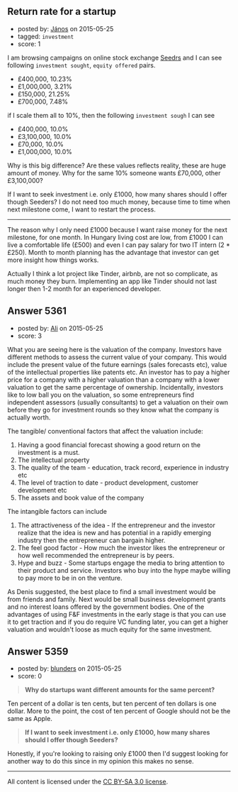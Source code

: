 ## Return rate for a startup

- posted by: [János](https://stackexchange.com/users/85903/j-nos) on 2015-05-25
- tagged: `investment`
- score: 1

<p>I am browsing campaigns on online stock exchange <a href="https://www.seedrs.com" rel="nofollow">Seedrs</a> and I can see following <code>investment sought</code>, <code>equity offered</code> pairs.</p>

<ul>
<li>£400,000,    10.23%</li>
<li>£1,000,000,   3.21%</li>
<li>£150,000,    21.25%</li>
<li>£700,000,     7.48%</li>
</ul>

<p>if I scale them all to 10%, then the following <code>investment sough</code> I can see</p>

<ul>
<li>£400,000,     10.0%</li>
<li>£3,100,000,   10.0%</li>
<li>£70,000,      10.0%</li>
<li>£1,000,000,   10.0%</li>
</ul>

<p>Why is this big difference? Are these values reflects reality, these are huge amount of money. Why for the same 10% someone wants £70,000, other £3,100,000? </p>

<p>If I want to seek investment i.e. only £1000, how many shares should I offer though Seeders? I do not need too much money, because time to time when next milestone come, I want to restart the process.</p>

<hr>

<p>The reason why I only need £1000 because I want raise money for the next milestone, for one month. In Hungary living cost are low, from £1000 I can live a comfortable life (£500) and even I can pay salary for two IT intern (2 * £250). Month to month planning has the advantage that investor can get more insight how things works.</p>

<p>Actually I think a lot project like Tinder, airbnb, are not so complicate, as much money they burn. Implementing an app like Tinder should not last longer then 1-2 month for an experienced developer.</p>



## Answer 5361

- posted by: [Ali](https://stackexchange.com/users/2815644/ali) on 2015-05-25
- score: 3

<p>What you are seeing  here is the valuation of the company. Investors have different methods to assess the current value of your company. This would include the present value of the future earnings (sales forecasts etc), value of the intellectual properties like patents etc. An investor has to pay a higher price for a company with a higher valuation than a company with a lower valuation to get the same percentage of ownership. Incidentally, investors like to low ball you on the valuation, so some entrepreneurs find independent assessors (usually consultants) to get a valuation on their own before they go for investment rounds so they know what the company is actually worth. </p>

<p>The tangible/ conventional factors that affect the valuation include:</p>

<ol>
<li>Having a good financial forecast showing a good return on the investment is a must. </li>
<li>The intellectual property</li>
<li>The quality of the team - education, track record, experience in industry etc</li>
<li>The level of traction to date - product development, customer development etc</li>
<li>The assets and book value of the company</li>
</ol>

<p>The intangible factors can include</p>

<ol>
<li>The attractiveness of the idea - If the entrepreneur and the investor realize that the idea is new and has potential in a rapidly emerging industry then the entrepreneur can bargain higher. </li>
<li>The feel good factor  - How much the investor likes the entrepreneur or how well recommended the entrepreneur is by peers.  </li>
<li>Hype and buzz - Some startups engage the media to bring attention to their product and service. Investors who buy into the hype maybe willing to pay more to be in on the venture.</li>
</ol>

<p>As Denis suggested, the best place to find a small investment would be from friends and family. Next would be small business development grants and no interest loans offered by the government bodies. One of the advantages of using F&amp;F investments in the early stage is that you can use it to get traction and if you do require VC funding later, you can get a higher valuation and wouldn't loose as much equity for the same investment.</p>



## Answer 5359

- posted by: [blunders](https://stackexchange.com/users/216182/blunders) on 2015-05-25
- score: 0

<blockquote>
  <p><strong>Why do startups want different amounts for the same percent?</strong></p>
</blockquote>

<p>Ten percent of a dollar is ten cents, but ten percent of ten dollars is one dollar. More to the point, the cost of ten percent of Google should not be the same as Apple. </p>

<blockquote>
  <p><strong>If I want to seek investment i.e. only £1000, how many shares should I
  offer though Seeders?</strong></p>
</blockquote>

<p>Honestly, if you're looking to raising only £1000 then I'd suggest looking for another way to do this since in my opinion this makes no sense.</p>




---

All content is licensed under the [CC BY-SA 3.0 license](https://creativecommons.org/licenses/by-sa/3.0/).

